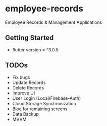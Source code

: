 # employee-records
Employee Records &amp; Management Applications

## Getting Started

- flutter version = ^3.0.5

## TODOs
- Fix bugs
- Update Records
- Delete Records
- Improve UI
- User Login (Local/Firebase-Auth)
- Cloud Storage Synchronization
- Bloc for remaining screens
- Data Backup
- MVVM